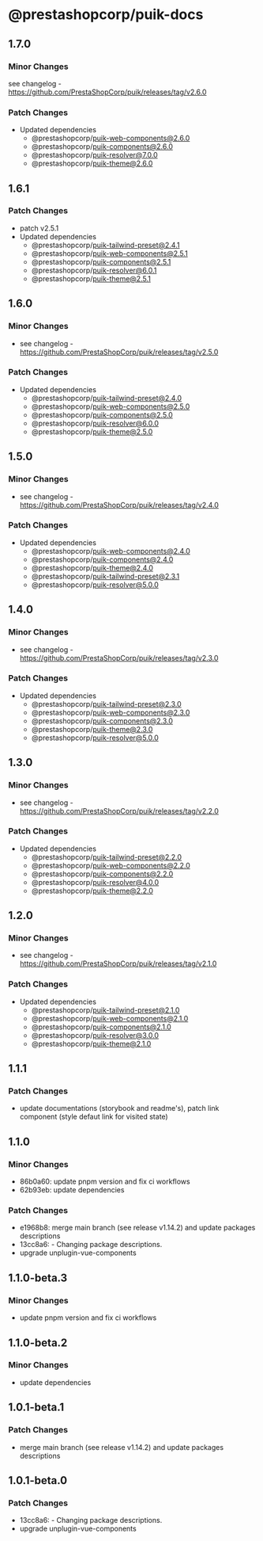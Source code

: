 # @prestashopcorp/puik-docs

## 1.7.0

### Minor Changes

see changelog - https://github.com/PrestaShopCorp/puik/releases/tag/v2.6.0

### Patch Changes

- Updated dependencies
  - @prestashopcorp/puik-web-components@2.6.0
  - @prestashopcorp/puik-components@2.6.0
  - @prestashopcorp/puik-resolver@7.0.0
  - @prestashopcorp/puik-theme@2.6.0

## 1.6.1

### Patch Changes

- patch v2.5.1
- Updated dependencies
  - @prestashopcorp/puik-tailwind-preset@2.4.1
  - @prestashopcorp/puik-web-components@2.5.1
  - @prestashopcorp/puik-components@2.5.1
  - @prestashopcorp/puik-resolver@6.0.1
  - @prestashopcorp/puik-theme@2.5.1

## 1.6.0

### Minor Changes

- see changelog - https://github.com/PrestaShopCorp/puik/releases/tag/v2.5.0

### Patch Changes

- Updated dependencies
  - @prestashopcorp/puik-tailwind-preset@2.4.0
  - @prestashopcorp/puik-web-components@2.5.0
  - @prestashopcorp/puik-components@2.5.0
  - @prestashopcorp/puik-resolver@6.0.0
  - @prestashopcorp/puik-theme@2.5.0

## 1.5.0

### Minor Changes

- see changelog - https://github.com/PrestaShopCorp/puik/releases/tag/v2.4.0

### Patch Changes

- Updated dependencies
  - @prestashopcorp/puik-web-components@2.4.0
  - @prestashopcorp/puik-components@2.4.0
  - @prestashopcorp/puik-theme@2.4.0
  - @prestashopcorp/puik-tailwind-preset@2.3.1
  - @prestashopcorp/puik-resolver@5.0.0

## 1.4.0

### Minor Changes

- see changelog - https://github.com/PrestaShopCorp/puik/releases/tag/v2.3.0

### Patch Changes

- Updated dependencies
  - @prestashopcorp/puik-tailwind-preset@2.3.0
  - @prestashopcorp/puik-web-components@2.3.0
  - @prestashopcorp/puik-components@2.3.0
  - @prestashopcorp/puik-theme@2.3.0
  - @prestashopcorp/puik-resolver@5.0.0

## 1.3.0

### Minor Changes

- see changelog - https://github.com/PrestaShopCorp/puik/releases/tag/v2.2.0

### Patch Changes

- Updated dependencies
  - @prestashopcorp/puik-tailwind-preset@2.2.0
  - @prestashopcorp/puik-web-components@2.2.0
  - @prestashopcorp/puik-components@2.2.0
  - @prestashopcorp/puik-resolver@4.0.0
  - @prestashopcorp/puik-theme@2.2.0

## 1.2.0

### Minor Changes

- see changelog - https://github.com/PrestaShopCorp/puik/releases/tag/v2.1.0

### Patch Changes

- Updated dependencies
  - @prestashopcorp/puik-tailwind-preset@2.1.0
  - @prestashopcorp/puik-web-components@2.1.0
  - @prestashopcorp/puik-components@2.1.0
  - @prestashopcorp/puik-resolver@3.0.0
  - @prestashopcorp/puik-theme@2.1.0

## 1.1.1

### Patch Changes

- update documentations (storybook and readme's), patch link component (style defaut link for visited state)

## 1.1.0

### Minor Changes

- 86b0a60: update pnpm version and fix ci workflows
- 62b93eb: update dependencies

### Patch Changes

- e1968b8: merge main branch (see release v1.14.2) and update packages descriptions
- 13cc8a6: - Changing package descriptions.
- upgrade unplugin-vue-components

## 1.1.0-beta.3

### Minor Changes

- update pnpm version and fix ci workflows

## 1.1.0-beta.2

### Minor Changes

- update dependencies

## 1.0.1-beta.1

### Patch Changes

- merge main branch (see release v1.14.2) and update packages descriptions

## 1.0.1-beta.0

### Patch Changes

- 13cc8a6: - Changing package descriptions.
- upgrade unplugin-vue-components

